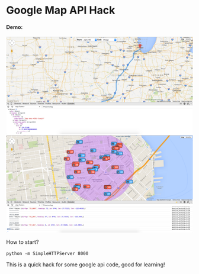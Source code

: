 Google Map API Hack
===================

#### Demo:
![alt text](PathDrawing/Demo.png "LOGO")
![alt text](SFBusRealTime/Demo.png "LOGO")


How to start?
```
python -m SimpleHTTPServer 8000
```

This is a quick hack for some google api code, good for learning!
